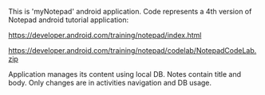 This is 'myNotepad' android application.
Code represents a 4th version of Notepad android 
tutorial application: 

https://developer.android.com/training/notepad/index.html

https://developer.android.com/training/notepad/codelab/NotepadCodeLab.zip

Application manages its content using local DB. Notes contain title and body.
Only changes are in activities navigation and DB usage.